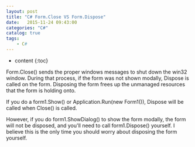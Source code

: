 ```yaml
---
layout: post
title: "C# Form.Close VS Form.Dispose"
date:   2015-11-24 09:43:00 
categories: "C#"
catalog: true
tags: 
    - C#
---
```


* content
{:toc}

Form.Close() sends the proper windows messages to shut down the win32 window. During that process, if the form was not shown modally, Dispose is called on the form. Disposing the form frees up the unmanaged resources that the form is holding onto.     

If you do a form1.Show() or Application.Run(new Form1()), Dispose will be called when Close() is called.     

However, if you do form1.ShowDialog() to show the form modally, the form will not be disposed, and you'll need to call form1.Dispose() yourself. I believe this is the only time you should worry about disposing the form yourself.  